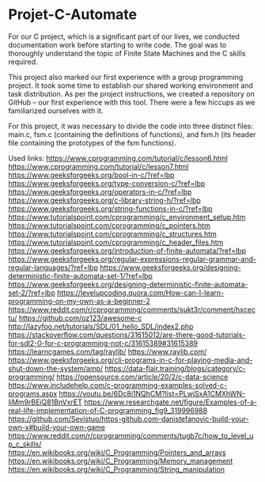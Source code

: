 # Projet-C-Automate

For our C project, which is a significant part of our lives, we conducted documentation work before starting to write code. The goal was to thoroughly understand the topic of Finite State Machines and the C skills required.

This project also marked our first experience with a group programming project. It took some time to establish our shared working environment and task distribution. As per the project instructions, we created a repository on GitHub – our first experience with this tool. There were a few hiccups as we familiarized ourselves with it.

For this project, it was necessary to divide the code into three distinct files: main.c, fsm.c (containing the definitions of functions), and fsm.h (its header file containing the prototypes of the fsm functions).

Used links: 
https://www.cprogramming.com/tutorial/c/lesson6.html
https://www.cprogramming.com/tutorial/c/lesson7.html
https://www.geeksforgeeks.org/bool-in-c/?ref=lbp
https://www.geeksforgeeks.org/type-conversion-c/?ref=lbp
https://www.geeksforgeeks.org/operators-in-c/?ref=lbp
https://www.geeksforgeeks.org/c-library-string-h/?ref=lbp
https://www.geeksforgeeks.org/string-functions-in-c/?ref=lbp
https://www.tutorialspoint.com/cprogramming/c_environment_setup.htm
https://www.tutorialspoint.com/cprogramming/c_pointers.htm
https://www.tutorialspoint.com/cprogramming/c_structures.htm
https://www.tutorialspoint.com/cprogramming/c_header_files.htm
https://www.geeksforgeeks.org/introduction-of-finite-automata/?ref=lbp
https://www.geeksforgeeks.org/regular-expressions-regular-grammar-and-regular-languages/?ref=lbp
https://www.geeksforgeeks.org/designing-deterministic-finite-automata-set-1/?ref=lbp
https://www.geeksforgeeks.org/designing-deterministic-finite-automata-set-2/?ref=lbp
https://levelupcoding.quora.com/How-can-I-learn-programming-on-my-own-as-a-beginner-2
https://www.reddit.com/r/cprogramming/comments/sukt3r/comment/hxcectu/
https://github.com/oz123/awesome-c
http://lazyfoo.net/tutorials/SDL/01_hello_SDL/index2.php
https://stackoverflow.com/questions/31615012/are-there-good-tutorials-for-sdl2-0-for-c-programming-not-c/31615389#31615389
https://learncgames.com/tag/raylib/
https://www.raylib.com/
https://www.geeksforgeeks.org/cli-programs-in-c-for-playing-media-and-shut-down-the-system/amp/
https://data-flair.training/blogs/category/c-programming/
https://opensource.com/article/20/2/c-data-science
https://www.includehelp.com/c-programming-examples-solved-c-programs.aspx
https://youtu.be/6Dc8i1NQhCM?list=PLwjSxA1CMXhWN-IiMm9rBEiQ81BnVxrET
https://www.researchgate.net/figure/Examples-of-a-real-life-implementation-of-C-programming_fig9_319996988
https://github.com/Sevistuo/https-github.com-danistefanovic-build-your-own-x#build-your-own-game
https://www.reddit.com/r/cprogramming/comments/tugb7c/how_to_level_up_c_skills/
https://en.wikibooks.org/wiki/C_Programming/Pointers_and_arrays
https://en.wikibooks.org/wiki/C_Programming/Memory_management
https://en.wikibooks.org/wiki/C_Programming/String_manipulation
